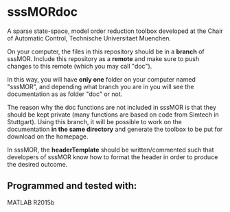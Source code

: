 # sssMORdoc
A sparse state-space, model order reduction toolbox developed at the Chair of Automatic Control, Technische Universitaet Muenchen.

On your computer, the files in this repository should be in a **branch** of sssMOR. Include this repository as a **remote** and make sure to push changes to this remote (which you may call "doc").

In this way, you will have **only one** folder on your computer named "sssMOR", and depending what branch you are in you will see the documentation as as folder "doc" or not.

The reason why the doc functions are not included in sssMOR is that they should be kept private (many functions are based on code from Simtech in Stuttgart). Using this branch, it will be possible to work on the documentation **in the same directory** and generate the toolbox to be put for download on the homepage.

In sssMOR, the **headerTemplate** should be written/commented such that developers of sssMOR know how to format the header in order to produce the desired outcome.

## Programmed and tested with:
MATLAB R2015b